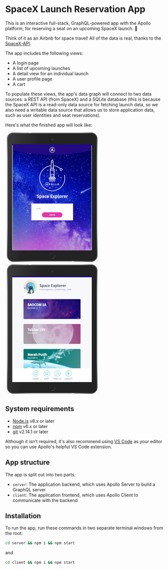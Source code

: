 # SpaceX Launch Reservation App

This is an interactive full-stack, GraphQL-powered app with the Apollo platform, for reserving a seat on an upcoming SpaceX launch.  🚀

Think of it as an Airbnb for space travel! All of the data is real, thanks to the [SpaceX-API](https://github.com/r-spacex/SpaceX-API).

The app includes the following views:

- A login page
- A list of upcoming launches
- A detail view for an individual launch
- A user profile page
- A cart

To populate these views, the app's data graph will connect to two data sources: a REST API (from SpaceX) and a SQLite database (this is because the SpaceX API is a read-only data source for fetching launch data, so we also need a writable data source that allows us to store application data, such as user identities and seat reservations).

Here's what the finished app will look like:

![Alt text](space-explorer1.png "Space Explorer - Login")
![Alt text](space-explorer2.png "Space Explorer - List")

## System requirements

- [Node.js](https://nodejs.org/) v8.x or later
- [npm](https://www.npmjs.com/) v6.x or later
- [git](https://git-scm.com/) v2.14.1 or later

Although it isn't required, it's also recommend using [VS Code](https://code.visualstudio.com/) as your editor so you can use Apollo's helpful VS Code extension.

## App structure

The app is split out into two parts:

- `server`: The application backend, which uses Apollo Server to build a GraphQL server
- `client`: The application frontend, which uses Apollo Client to communicate with the backend

## Installation

To run the app, run these commands in two separate terminal windows from the root:

```bash
cd server && npm i && npm start
```

and

```bash
cd client && npm i && npm start
```
